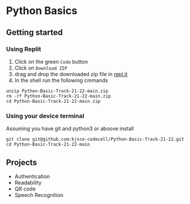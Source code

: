 # Python Basics

## Getting started

### Using Replit

1. Click on the green `Code` button
2. Click on `Download ZIP`
3. drag and drop the downloaded zip file in [repl.it](repl.it)
4. In the shell run the following cmmands

```
unzip Python-Basic-Track-21-22-main.zip
rm -rf Python-Basic-Track-21-22-main.zip
cd Python-Basic-Track-21-22-main.zip
```

### Using your device terminal

Assuming you have git and python3 or aboove install

```
git clone git@github.com:kjsce-codecell/Python-Basic-Track-21-22.git
cd Python-Basic-Track-21-22-main
```

## Projects

- Authentication
- Readability
- QR code
- Speech Recognition
